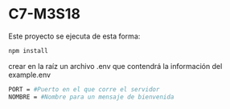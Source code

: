 # C7-M3S18

Este proyecto se ejecuta de esta forma:

``` bash
npm install
```

crear en la raíz un archivo .env que contendrá la información del example.env

``` bash
PORT = #Puerto en el que corre el servidor
NOMBRE = #Nombre para un mensaje de bienvenida
```